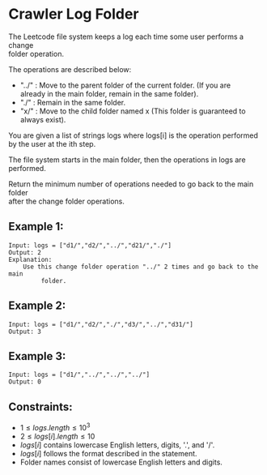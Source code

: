 # Crawler Log Folder
The Leetcode file system keeps a log each time some user performs a change  
folder operation.

The operations are described below:

* "../" : Move to the parent folder of the current folder. (If you are  
already in the main folder, remain in the same folder).
* "./" : Remain in the same folder.
* "x/" : Move to the child folder named x (This folder is guaranteed to  
always exist).

You are given a list of strings logs where logs[i] is the operation performed  
by the user at the ith step.

The file system starts in the main folder, then the operations in logs are  
performed.

Return the minimum number of operations needed to go back to the main folder  
after the change folder operations.

 

## Example 1:

    Input: logs = ["d1/","d2/","../","d21/","./"]
    Output: 2
    Explanation:
        Use this change folder operation "../" 2 times and go back to the main
             folder.

## Example 2:

    Input: logs = ["d1/","d2/","./","d3/","../","d31/"]
    Output: 3

## Example 3:

    Input: logs = ["d1/","../","../","../"]
    Output: 0

 

## Constraints:

* $1 \le logs.length \le 10^3$
* $2 \le logs[i].length \le 10$
* $logs[i]$ contains lowercase English letters, digits, '.', and '/'.
* $logs[i]$ follows the format described in the statement.
* Folder names consist of lowercase English letters and digits.


